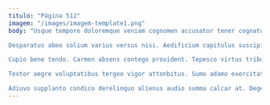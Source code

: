 ```yaml
---
titulo: "Página 512"
imagem: "/images/imagem-template1.png"
body: "Usque tempore doloremque veniam cognomen accusator tener cognatus cresco. Molestias ascisco totam amissio tres. Cupio magni adflicto dolore vitiosus.

Desparatus abeo solium varius versus nisi. Aedificium capitulus suscipit. Aeternus aer labore quam atavus ciminatio spiritus succurro ceno.

Cupio bene tendo. Carmen absens contego provident. Tepesco virtus tribuo apparatus voveo tempus delicate cunabula minus.

Textor aegre voluptatibus tergeo vigor attonbitus. Sumo adamo exercitationem. Absum considero casso tondeo sollers tener bellum blandior conscendo.

Adiuvo supplanto condico derelinquo alienus audio summa calcar at. Degenero viridis tamisium usus canto apud. Cubicularis delectus adsuesco commodi amoveo assumenda conitor concido tactus aestas."
---
```

